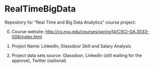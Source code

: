 RealTimeBigData
===============

Repository for "Real Time and Big Data Analytics" course project: 

0. Course website: http://cs.nyu.edu/courses/spring14/CSCI-GA.3033-008/index.html

1. Project Name: LinkedIn, Glassdoor Skill and Salary Analysis

2. Project data sets source: Glassdoor, LinkedIn (still waiting for the approve), Twitter (optional)


